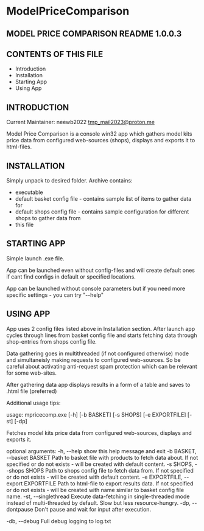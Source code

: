 # ModelPriceComparison
MODEL PRICE COMPARISON README 1.0.0.3
----------------------

CONTENTS OF THIS FILE
---------------------

 * Introduction
 * Installation
 * Starting App
 * Using App
 
INTRODUCTION
------------

Current Maintainer: neewb2022 <tmp_mail2023@proton.me>

Model Price Comparison is a console win32 app which gathers model kits price data from configured web-sources
(shops), displays and exports it to html-files.

INSTALLATION
------------

Simply unpack to desired folder. Archive contains:
- executable
- default basket config file - contains sample list of items to gather data for
- default shops config file - contains sample configuration for different shops to gather data from
- this file

STARTING APP
----------------

Simple launch .exe file.

App can be launched even without config-files and will create default ones if cant find configs in 
default or specified locations.

App can be launched without console parameters but if you need more specific settings - you can try "--help"

USING APP
-------------

App uses 2 config files listed above in Installation section. After launch app cycles through lines from
basket config file and starts fetching data through shop-entries from shops config file.

Data gathering goes in multithreaded (if not configured otherwise) mode and simultaneisly making requests to
configured web-sources. So be careful about activating anti-request spam protection which can be relevant for
some web-sites.

After gathering data app displays results in a form of a table and saves to .html file (preferred)

Additional usage tips:

usage: mpricecomp.exe [-h] [-b BASKET] [-s SHOPS] [-e EXPORTFILE] [-st] [-dp]

Fetches model kits price data from configured web-sources, displays and exports it.

optional arguments:
  -h, --help            show this help message and exit
  -b BASKET, --basket BASKET
                        Path to basket file with products to fetch data about. If not specified or do not exists -
                        will be created with default content.
  -s SHOPS, --shops SHOPS
                        Path to shops config file to fetch data from. If not specified or do not exists - will be
                        created with default content.
  -e EXPORTFILE, --export EXPORTFILE
                        Path to html-file to export results data. If not specified or do not exists - will be created
                        with name similar to basket config file name.
  -st, --singlethread   Execute data-fetching in single-threaded mode instead of multi-threaded by default. Slow but
                        less resource-hungry.
  -dp, --dontpause      Don't pause and wait for input after execution.
  
  -db, --debug          Full debug logging to log.txt
